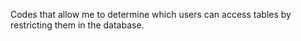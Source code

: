 Codes that allow me to determine which users can access tables by restricting them in the database.
